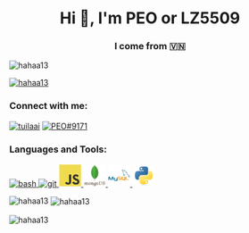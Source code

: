 <h1 align="center">Hi 👋, I'm PEO or LZ5509</h1>
<h3 align="center">I come from 🇻🇳</h3>

<p align="left"> <img src="https://komarev.com/ghpvc/?username=hahaa13&label=Profile%20views&color=00ffff&style=flat" alt="hahaa13" /> </p>

<p align="left"> <a href="https://github.com/ryo-ma/github-profile-trophy"><img src="https://github-profile-trophy.vercel.app/?username=hahaa13" alt="hahaa13" /></a> </p>

<h3 align="left">Connect with me:</h3>
<p align="left">
<a href="https://fb.com/tuilaai" target="blank"><img align="center" src="https://raw.githubusercontent.com/rahuldkjain/github-profile-readme-generator/master/src/images/icons/Social/facebook.svg" alt="tuilaai" height="30" width="40" /></a>
<a href="https://discord.gg/PEO#9171" target="blank"><img align="center" src="https://raw.githubusercontent.com/rahuldkjain/github-profile-readme-generator/master/src/images/icons/Social/discord.svg" alt="PEO#9171" height="30" width="40" /></a>
</p>

<h3 align="left">Languages and Tools:</h3>
<p align="left"> <a href="https://www.gnu.org/software/bash/" target="_blank" rel="noreferrer"> <img src="https://www.vectorlogo.zone/logos/gnu_bash/gnu_bash-icon.svg" alt="bash" width="40" height="40"/> </a> <a href="https://git-scm.com/" target="_blank" rel="noreferrer"> <img src="https://www.vectorlogo.zone/logos/git-scm/git-scm-icon.svg" alt="git" width="40" height="40"/> </a> <a href="https://developer.mozilla.org/en-US/docs/Web/JavaScript" target="_blank" rel="noreferrer"> <img src="https://raw.githubusercontent.com/devicons/devicon/master/icons/javascript/javascript-original.svg" alt="javascript" width="40" height="40"/> </a> <a href="https://www.mongodb.com/" target="_blank" rel="noreferrer"> <img src="https://raw.githubusercontent.com/devicons/devicon/master/icons/mongodb/mongodb-original-wordmark.svg" alt="mongodb" width="40" height="40"/> </a> <a href="https://www.mysql.com/" target="_blank" rel="noreferrer"> <img src="https://raw.githubusercontent.com/devicons/devicon/master/icons/mysql/mysql-original-wordmark.svg" alt="mysql" width="40" height="40"/> </a> <a href="https://www.python.org" target="_blank" rel="noreferrer"> <img src="https://raw.githubusercontent.com/devicons/devicon/master/icons/python/python-original.svg" alt="python" width="40" height="40"/> </a> </p>

<p><img align="left" src="https://github-readme-stats.vercel.app/api/top-langs?username=hahaa13&show_icons=true&theme=highcontrast&bg_color=000000&hide_border=true&locale=vi&layout=compact" alt="hahaa13" /></p>

<p>&nbsp;<img align="center" src="https://github-readme-stats.vercel.app/api?username=hahaa13&show_icons=true&theme=highcontrast&bg_color=000000&hide_border=true&locale=vi" alt="hahaa13" /></p>

<p><img align="center" src="https://github-readme-streak-stats.herokuapp.com/?user=hahaa13&theme=highcontrast" alt="hahaa13" /></p>
